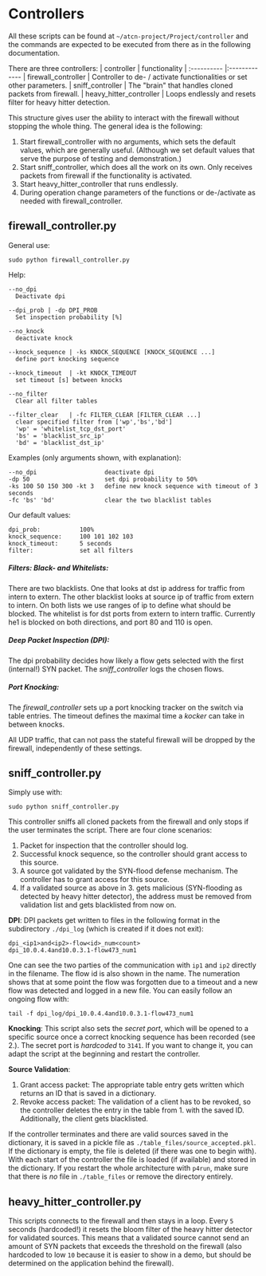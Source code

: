 # Controllers
All these scripts can be found at `~/atcn-project/Project/controller` and the commands are expected to be executed from there as in the following documentation.

There are three controllers:
| controller              | functionality
| :----------             |:-------------
| firewall_controller     | Controller to de- / activate functionalities or set other parameters.
| sniff_controller        | The "brain" that handles cloned packets from firewall.
| heavy_hitter_controller | Loops endlessly and resets filter for heavy hitter detection.

This structure gives user the ability to interact with the firewall without stopping the whole thing. The general idea is the following:
1. Start firewall_controller with no arguments, which sets the default values, which are generally useful. (Although we set default values that serve the purpose of testing and demonstration.)
2. Start sniff_controller, which does all the work on its own. Only receives packets from firewall if the functionality is activated.
3. Start heavy_hitter_controller that runs endlessly.
4. During operation change parameters of the functions or de-/activate as needed with firewall_controller.


## firewall_controller.py
General use:
```
sudo python firewall_controller.py
```
Help:
```
--no_dpi
  Deactivate dpi

--dpi_prob | -dp DPI_PROB
  Set inspection probability [%]

--no_knock
  deactivate knock

--knock_sequence | -ks KNOCK_SEQUENCE [KNOCK_SEQUENCE ...]
  define port knocking sequence

--knock_timeout  | -kt KNOCK_TIMEOUT
  set timeout [s] between knocks

--no_filter
  Clear all filter tables

--filter_clear   | -fc FILTER_CLEAR [FILTER_CLEAR ...]
  clear specified filter from ['wp','bs','bd']
  'wp' = 'whitelist_tcp_dst_port'
  'bs' = 'blacklist_src_ip'
  'bd' = 'blacklist_dst_ip'
```
Examples (only arguments shown, with explanation):
```
--no_dpi                   deactivate dpi
-dp 50                     set dpi probability to 50%
-ks 100 50 150 300 -kt 3   define new knock sequence with timeout of 3 seconds
-fc 'bs' 'bd'              clear the two blacklist tables
```
Our default values:
```
dpi_prob:           100%
knock_sequence:     100 101 102 103
knock_timeout:      5 seconds
filter:             set all filters
```

##### Filters: Black- and Whitelists:
There are two blacklists. One that looks at dst ip address for traffic from intern to extern. The other blacklist looks at source ip of traffic from extern to intern. On both lists we use ranges of ip to define what should be blocked. The whitelist is for dst ports from extern to intern traffic. Currently he1 is blocked on both directions, and port 80 and 110 is open.

##### Deep Packet Inspection (DPI):
The dpi probability decides how likely a flow gets selected with the first (internal!) SYN packet. The *sniff_controller* logs the chosen flows.

##### Port Knocking:
The *firewall_controller* sets up a port knocking tracker on the switch via table entries. The timeout defines the maximal time a _kocker_ can take in between knocks.

All UDP traffic, that can not pass the stateful firewall will be dropped by the firewall, independently of these settings.


## sniff_controller.py
Simply use with:
```
sudo python sniff_controller.py
```
This controller sniffs all cloned packets from the firewall and only stops if the user terminates the script. There are four clone scenarios:
1. Packet for inspection that the controller should log.
2. Successful knock sequence, so the controller should grant access to this source.
3. A source got validated by the SYN-flood defense mechanism. The controller has to grant access for this source.
4. If a validated source as above in 3. gets malicious (SYN-flooding as detected by heavy hitter detector), the address must be removed from validation list and gets blacklisted from now on.

**DPI**:
DPI packets get written to files in the following format in the subdirectory `./dpi_log` (which is created if it does not exit):
```
dpi_<ip1>and<ip2>-flow<id>_num<count>
dpi_10.0.4.4and10.0.3.1-flow473_num1
```
 One can see the two parties of the communication with `ip1` and `ip2` directly in the filename. The flow id is also shown in the name. The numeration shows that at some point the flow was forgotten due to a timeout and a new flow was detected and logged in a new file.
 You can easily follow an ongoing flow with:
 ```
 tail -f dpi_log/dpi_10.0.4.4and10.0.3.1-flow473_num1
 ```

**Knocking**:
This script also sets the *secret port*, which will be opened to a specific source once a correct knocking sequence has been recorded (see 2.). The secret port is _hardcoded_ to `3141`. If you want to change it, you can adapt the script at the beginning and restart the controller.

**Source Validation**:
1. Grant access packet: The appropriate table entry gets written which returns an ID that is saved in a dictionary.
2. Revoke access packet: The validation of a client has to be revoked, so the controller deletes the entry in the table from 1. with the saved ID. Additionally, the client gets blacklisted.

If the controller terminates and there are valid sources saved in the dictionary, it is saved in a pickle file as `./table_files/source_accepted.pkl`. If the dictionary is empty, the file is deleted (if there was one to begin with). With each start of the controller the file is loaded (if available) and stored in the dictionary. If you restart the whole architecture with `p4run`, make sure that there is _no_ file in `./table_files` or remove the directory entirely. 

## heavy_hitter_controller.py
This scripts connects to the firewall and then stays in a loop. Every `5` seconds (hardcoded!) it resets the bloom filter of the heavy hitter detector for validated sources. This means that a validated source cannot send an amount of SYN packets that exceeds the threshold on the firewall (also hardcoded to low `10` because it is easier to show in a demo, but should be determined on the application behind the firewall).
